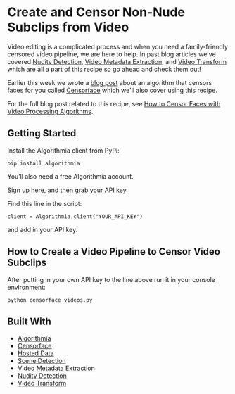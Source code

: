 # Create and Censor Non-Nude Subclips from Video

Video editing is a complicated process and when you need a family-friendly censored video pipeline, we are here to help. In past blog articles we've covered [Nudity Detection](https://blog.algorithmia.com/improving-nudity-detection-nsfw-image-recognition/), [Video Metadata Extraction](https://blog.algorithmia.com/introduction-video-metadata/), and [Video Transform](https://blog.algorithmia.com/introduction-to-video-transform/) which are all a part of this recipe so go ahead and check them out!

Earlier this week we wrote a [blog post](https://blog.algorithmia.com/censoring-faces-automatically/) about an algorithm that censors faces for you called [Censorface](https://algorithmia.com/algorithms/cv/CensorFace) which we'll also cover using this recipe. 

For the full blog post related to this recipe, see [How to Censor Faces with Video Processing Algorithms](https://blog.algorithmia.com/censor-faces-with-video-processing-algorithms/).

## Getting Started

Install the Algorithmia client from PyPi:

```pip install algorithmia```

You’ll also need a free Algorithmia account.

Sign up [here](https://algorithmia.com/), and then grab your [API key](algorithmia.com/user#credentials).

Find this line in the script: 

```
client = Algorithmia.client("YOUR_API_KEY")
```
and add in your API key.

## How to Create a Video Pipeline to Censor Video Subclips

After putting in your own API key to the line above run it in your console environment:

```python censorface_videos.py```

## Built With
* [Algorithmia](https://algorithmia.com/)
* [Censorface](https://algorithmia.com/algorithms/cv/CensorFace)
* [Hosted Data](https://algorithmia.com/developers/data/hosted/)
* [Scene Detection](https://algorithmia.com/algorithms/media/SceneDetection)
* [Video Metadata Extraction](https://algorithmia.com/algorithms/media/VideoMetadataExtraction)
* [Nudity Detection](https://algorithmia.com/algorithms/sfw/NudityDetection)
* [Video Transform](https://algorithmia.com/algorithms/media/VideoTransform)
